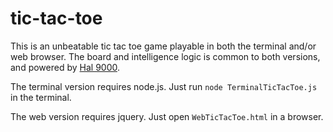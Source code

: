 tic-tac-toe
===========

This is an unbeatable tic tac toe game playable in both the terminal and/or web browser. The board and intelligence logic is common to both versions, and powered by [Hal 9000](https://www.youtube.com/watch?v=ARJ8cAGm6JE).

The terminal version requires node.js. Just run `node TerminalTicTacToe.js` in the terminal.

The web version requires jquery. Just open `WebTicTacToe.html` in a browser.
